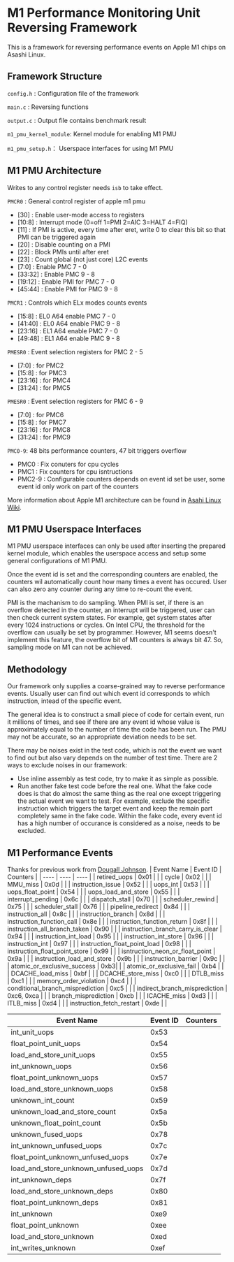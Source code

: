 # M1 Performance Monitoring Unit Reversing Framework
This is a framework for reversing performance events on Apple M1 chips on Asashi Linux.

## Framework Structure
`config.h` : Configuration file of the framework

`main.c` : Reversing functions

`output.c` : Output file contains benchmark result

`m1_pmu_kernel_module`: Kernel module for enabling M1 PMU

`m1_pmu_setup.h`： Userspace interfaces for using M1 PMU

## M1 PMU Architecture
Writes to any control register needs `isb` to take effect.

`PMCR0` : General control register of apple m1 pmu
- [30] : Enable user-mode access to registers 
- [10:8] : Interrupt mode (0=off 1=PMI 2=AIC 3=HALT 4=FIQ)
- [11] : If PMI is active, every time after eret, write 0 to clear this bit so that PMI can be triggered again
- [20] : Disable counting on a PMI
- [22] : Block PMIs until after eret
- [23] : Count global (not just core) L2C events
- [7:0] : Enable PMC 7 - 0
- [33:32] : Enable PMC 9 - 8
- [19:12] : Enable PMI for PMC 7 - 0
- [45:44] : Enable PMI for PMC 9 - 8

`PMCR1` : Controls which ELx modes counts events
- [15:8] : EL0 A64 enable PMC 7 - 0
- [41:40] : EL0 A64 enable PMC 9 - 8
- [23:16] : EL1 A64 enable PMC 7 - 0
- [49:48] : EL1 A64 enable PMC 9 - 8

`PMESR0` : Event selection registers for PMC 2 - 5
- [7:0] : for PMC2
- [15:8] : for PMC3
- [23:16] : for PMC4
- [31:24] : for PMC5

`PMESR0` : Event selection registers for PMC 6 - 9   
- [7:0] : for PMC6
- [15:8] : for PMC7
- [23:16] : for PMC8
- [31:24] : for PMC9

`PMC0-9`: 48 bits performance counters, 47 bit triggers overflow
- PMC0 : Fix conuters for cpu cycles
- PMC1 : Fix counters for cpu isntructions
- PMC2-9 : Configurable counters depends on event id set be user, some event id only work on part of the counters

More information about Apple M1 architecture can be found in [Asahi Linux Wiki](https://github.com/AsahiLinux/docs/wiki/).

## M1 PMU Userspace Interfaces
M1 PMU userspace interfaces can only be used after inserting the prepared kernel module, which enables the userspace access and setup some general configurations of M1 PMU.

Once the event id is set and the corresponding counters are enabled, the counters wil automatically count how many times a event has occured. User can also zero any counter during any time to re-count the event.

PMI is the machanism to do sampling. When PMI is set, if there is an overflow detected in the counter, an interrupt will be triggered, user can then check current system states. For example, get system states after every 1024 instructions or cycles. On Intel CPU, the threshold for the overflow can usually be set by programmer. However, M1 seems doesn't implement this feature, the overflow bit of M1 counters is always bit 47. So, sampling mode on M1 can not be achieved.

## Methodology
Our framework only supplies a coarse-grained way to reverse performance events. Usually user can find out which event id corresponds to which instruction, intead of the specific event.

The general idea is to construct a small piece of code for certain event, run it millions of times, and see if there are any event id whose value is approximately equal to the number of time the code has been run. The PMU may not be accurate, so an appropriate deviation needs to be set.

There may be noises exist in the test code, which is not the event we want to find out but also vary depends on the number of test time. There are 2 ways to exclude noises in our framework:
- Use inline assembly as test code, try to make it as simple as possible.
- Run another fake test code before the real one. What the fake code does is that do almost the same thing as the real one except triggering the actual event we want to test. For example, exclude the specific instruction which triggers the target event and keep the remain part completely same in the fake code. Within the fake code, every event id has a high number of occurance is considered as a noise, needs to be excluded.

## M1 Performance Events
Thanks for previous work from [Dougall Johnson](https://github.com/dougallj/applecpu/blob/main/timer-hacks/bench.py).
| Event Name | Event ID | Counters |
| ---- | ---- | ---- |
| retired_uops | 0x01 | |
| cycle | 0x02 | |
| MMU_miss | 0x0d | |
| instruction_issue | 0x52 | |
| uops_int | 0x53 | |
| uops_float_point | 0x54 | |
| uops_load_and_store | 0x55 | |
| interrupt_pending | 0x6c | |
| dispatch_stall | 0x70 | |
| scheduler_rewind | 0x75 | |
| scheduler_stall | 0x76 | |
| pipeline_redirect | 0x84 | |
| instruction_all | 0x8c | |
| instruction_branch | 0x8d | | 
| instruction_function_call | 0x8e | |
| instruction_function_return | 0x8f | |
| instruction_all_branch_taken | 0x90 | |
| instruction_branch_carry_is_clear | 0x94 | |
| instruction_int_load | 0x95 | |
| instruction_int_store | 0x96 | |
| instruction_int | 0x97 | |
| instruction_float_point_load | 0x98 | |
| instruction_float_point_store | 0x99 | |
| isntruction_neon_or_float_point | 0x9a | |
| instruction_load_and_store | 0x9b | |
| instruction_barrier | 0x9c | |
| atomic_or_exclusive_success | 0xb3| |
| atomic_or_exclusive_fail | 0xb4 | |
| DCACHE_load_miss | 0xbf | |
| DCACHE_store_miss | 0xc0 | |
| DTLB_miss | 0xc1 | |
| memory_order_violation | 0xc4 | |
| conditional_branch_misprediction | 0xc5 | |
| indirect_branch_misprediction | 0xc6, 0xca | |
| branch_misprediction | 0xcb | | 
| ICACHE_miss | 0xd3 | |
| ITLB_miss | 0xd4 | |
| instruction_fetch_restart | 0xde | |


| Event Name | Event ID | Counters |
| ---- | ---- | ---- |
| int_unit_uops | 0x53 | |
| float_point_unit_uops | 0x54 | |
| load_and_store_unit_uops | 0x55 | |
| int_unknown_uops | 0x56 | |
| float_point_unknown_uops | 0x57 | |
| load_and_store_unknown_uops | 0x58 | |
| unknown_int_count | 0x59 | |
| unknown_load_and_store_count | 0x5a | |
| unknown_float_point_count | 0x5b | |
| unknown_fused_uops | 0x78 | |
| int_unknown_unfused_uops | 0x7c | |
| float_point_unknown_unfused_uops | 0x7e | |
| load_and_store_unknown_unfused_uops | 0x7d | |
| int_unknown_deps | 0x7f | |
| load_and_store_unknown_deps | 0x80 | |
| float_point_unknown_deps | 0x81 | |
| int_unknown | 0xe9 | |
| float_point_unknown | 0xee | |
| load_and_store_unknown | 0xed | |
| int_writes_unknown | 0xef | |
